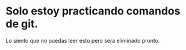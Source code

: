 # Solo estoy practicando comandos de git.

Lo siento que no puedas leer esto pero sera eliminado pronto.
